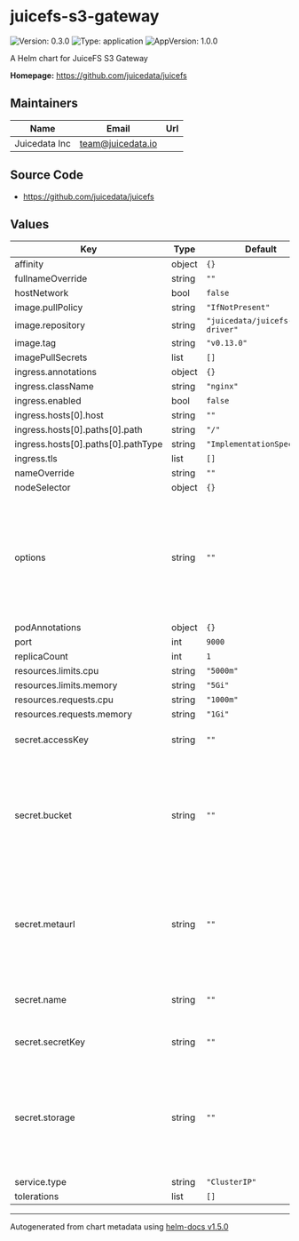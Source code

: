 # juicefs-s3-gateway

![Version: 0.3.0](https://img.shields.io/badge/Version-0.3.0-informational?style=flat-square) ![Type: application](https://img.shields.io/badge/Type-application-informational?style=flat-square) ![AppVersion: 1.0.0](https://img.shields.io/badge/AppVersion-1.0.0-informational?style=flat-square)

A Helm chart for JuiceFS S3 Gateway

**Homepage:** <https://github.com/juicedata/juicefs>

## Maintainers

| Name | Email | Url |
| ---- | ------ | --- |
| Juicedata Inc | team@juicedata.io |  |

## Source Code

* <https://github.com/juicedata/juicefs>

## Values

| Key | Type | Default                          | Description |
|-----|------|----------------------------------|-------------|
| affinity | object | `{}`                             |  |
| fullnameOverride | string | `""`                             |  |
| hostNetwork | bool | `false`                          |  |
| image.pullPolicy | string | `"IfNotPresent"`                 |  |
| image.repository | string | `"juicedata/juicefs-csi-driver"` |  |
| image.tag | string | `"v0.13.0"`                      |  |
| imagePullSecrets | list | `[]`                             |  |
| ingress.annotations | object | `{}`                             |  |
| ingress.className | string | `"nginx"`                        |  |
| ingress.enabled | bool | `false`                          |  |
| ingress.hosts[0].host | string | `""`                             |  |
| ingress.hosts[0].paths[0].path | string | `"/"`                            |  |
| ingress.hosts[0].paths[0].pathType | string | `"ImplementationSpecific"`       |  |
| ingress.tls | list | `[]`                             |  |
| nameOverride | string | `""`                             |  |
| nodeSelector | object | `{}`                             |  |
| options | string | `""`                             | Gateway Options. Separated by spaces. Read [this document](https://github.com/juicedata/juicefs/blob/main/docs/en/reference/command_reference.md#juicefs-gateway) to learn how to set different gateway options. |
| podAnnotations | object | `{}`                             |  |
| port | int | `9000`                           |  |
| replicaCount | int | `1`                              |  |
| resources.limits.cpu | string | `"5000m"`                        |  |
| resources.limits.memory | string | `"5Gi"`                          |  |
| resources.requests.cpu | string | `"1000m"`                        |  |
| resources.requests.memory | string | `"1Gi"`                          |  |
| secret.accessKey | string | `""`                             | Access key for object storage |
| secret.bucket | string | `""`                             | Bucket URL. Read [this document](https://github.com/juicedata/juicefs/blob/main/docs/en/reference/how_to_setup_object_storage.md) to learn how to setup different object storage. |
| secret.metaurl | string | `""`                             | Connection URL for metadata engine (e.g. Redis). Read [this document](https://github.com/juicedata/juicefs/blob/main/docs/en/databases_for_metadata.md) for more information. |
| secret.name | string | `""`                             | The JuiceFS file system name. |
| secret.secretKey | string | `""`                             | Secret key for object storage |
| secret.storage | string | `""`                             | Object storage type, such as `s3`, `gs`, `oss`. Read [this document](https://github.com/juicedata/juicefs/blob/main/docs/en/how_to_setup_object_storage.md) for the full supported list. |
| service.type | string | `"ClusterIP"`                    |  |
| tolerations | list | `[]`                             |  |

----------------------------------------------
Autogenerated from chart metadata using [helm-docs v1.5.0](https://github.com/norwoodj/helm-docs/releases/v1.5.0)

